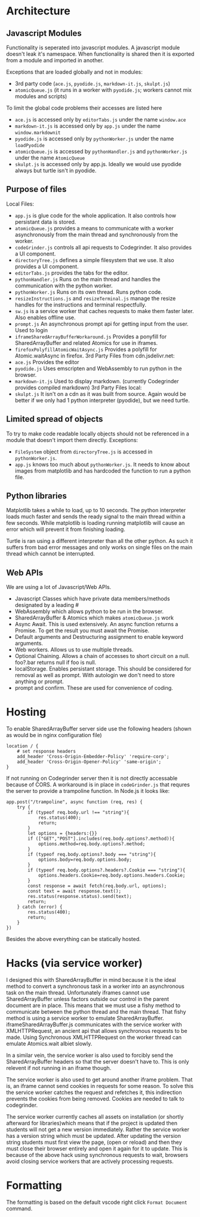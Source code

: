 # Architecture
## Javascript Modules
Functionality is seperated into javascript modules. A javascript module doesn't leak it's namespace.
When functionality is shared then it is exported from a module and imported in another.

Exceptions that are loaded globally and not in modules:
* 3rd party code (`ace.js`, `pyodide.js`, `markdown-it.js`, `skulpt.js`)
* `atomicQueue.js` (it runs in a worker with `pyodide.js`; workers cannot mix modules and scripts)

To limit the global code problems their accesses are listed here
* `ace.js` is accessed only by `editorTabs.js` under the name `window.ace`
* `markdown-it.js` is accessed only by `app.js` under the name `window.markdownit`
* `pyodide.js` is accessed only by `pythonWorker.js` under the name `loadPyodide`
* `atomicQueue.js` is accessed by `pythonHandler.js` and `pythonWorker.js` under the name `AtomicQueue`
* `skulpt.js` is accessed only by app.js. Ideally we would use pyodide always but turtle isn't in pyodide.
## Purpose of files
Local Files:
* `app.js` is glue code for the whole application. It also controls how persistant data is stored.
* `atomicQueue.js` provides a means to communicate with a worker asynchronously from the main thread and synchronously from the worker.
* `codeGrinder.js` controls all api requests to Codegrinder. It also provides a UI component.
* `directoryTree.js` defines a simple filesystem that we use. It also provides a UI component.
* `editorTabs.js` provides the tabs for the editor.
* `pythonHandler.js` Runs on the main thread and handles the communication with the python worker.
* `pythonWorker.js` Runs on its own thread. Runs python code.
* `resizeInstructions.js` and `resizeTerminal.js` manage the resize handles for the instructions and terminal respectfully.
* `sw.js` is a service worker that caches requests to make them faster later. Also enables offline use.
* `prompt.js` An asynchronous prompt api for getting input from the user. Used to login
* `iframeSharedArrayBufferWorkaround.js` Provides a ponyfill for SharedArrayBuffer and related Atomics for use in iframes.
* `firefoxPolyfillAtomicWaitAsync.js` Provides a polyfill for Atomic.waitAsync in firefox.
3rd Party Files from cdn.jsdelivr.net:
* `ace.js` Provides the editor
* `pyodide.js` Uses emscripten and WebAssembly to run python in the browser.
* `markdown-it.js` Used to display markdown. (currently Codegrinder provides compiled markdown)
3rd Party Files local:
* `skulpt.js` It isn't on a cdn as it was built from source. Again would be better if we only had 1 python interpreter (pyodide), but we need turtle.
## Limited spread of objects
To try to make code readable locally objects should not be referenced in a module that doesn't import them directly.
Exceptions:
* `FileSystem` object from `directoryTree.js` is accessed in `pythonWorker.js`.
* `app.js` knows too much about `pythonWorker.js`. It needs to know about images from matplotlib and has hardcoded the function to run a python file.
## Python libraries
Matplotlib takes a while to load, up to 10 seconds. The python interpreter loads much faster and sends the ready signal to the main thread within a few seconds. While matplotlib is loading running matplotlib will cause an error which will prevent it from finishing loading.

Turtle is ran using a different interpreter than all the other python. As such it suffers from bad error messages and only works on single files on the main thread which cannot be interrupted.
## Web APIs
We are using a lot of Javascript/Web APIs.
* Javascript Classes which have private data members/methods designated by a leading #
* WebAssembly which allows python to be run in the browser.
* SharedArrayBuffer & Atomics which makes `atomicQueue.js` work
* Async Await. This is used extensively. An async function returns a Promise. To get the result you must await the Promise.
* Default arguments and Destructuring assignment to enable keyword arguments.
* Web workers. Allows us to use multiple threads.
* Optional Chaining. Allows a chain of accesses to short circuit on a null. foo?.bar returns null if foo is null.
* localStorage. Enables persistant storage. This should be considered for removal as well as prompt. With autologin we don't need to store anything or prompt.
* prompt and confirm. These are used for convenience of coding.
# Hosting
To enable SharedArrayBuffer server side use the following headers (shown as would be in nginx configuration file)
```
location / {
    # set response headers
    add_header 'Cross-Origin-Embedder-Policy' 'require-corp';
    add_header 'Cross-Origin-Opener-Policy' 'same-origin';
}
```
If not running on Codegrinder server then it is not directly accessable because of CORS. A workaround is in place
in `codeGrinder.js` that requres the server to provide a trampoline function. In Node.js it looks like:
```
app.post("/trampoline", async function (req, res) {
    try {
        if (typeof req.body.url !== "string"){
            res.status(400);
            return;
        }
        let options = {headers:{}}
        if (["GET","POST"].includes(req.body.options?.method)){
            options.method=req.body.options?.method;
        }
        if (typeof req.body.options?.body === "string"){
            options.body=req.body.options.body;
        }
        if (typeof req.body.options?.headers?.Cookie === "string"){
            options.headers.Cookie=req.body.options.headers.Cookie;
        }
        const response = await fetch(req.body.url, options);
        const text = await response.text();
        res.status(response.status).send(text);
        return;
    } catch (error) {
        res.status(400);
        return;
    }
})
```
Besides the above everything can be statically hosted.
# Hacks (via service worker)
I designed this with SharedArrayBuffer in mind because it is the ideal method to convert a synchronous task in a worker into an asynchronous task on the main thread. Unfortunately iframes cannot use SharedArrayBuffer unless factors outside our control in the parent document are in place. This means that we must use a fishy method to communicate between the python thread and the main thread. That fishy method is using a service worker to emulate SharedArrayBuffer. iframeSharedArrayBuffer.js communicates with the service worker with XMLHTTPRequest, an ancient api that allows synchronous requests to be made. Using Synchronous XMLHTTPRequest on the worker thread can emulate Atomics.wait albiet slowly.

In a similar vein, the service worker is also used to forcibly send the SharedArrayBuffer headers so that the server doesn't have to. This is only relevent if not running in an iframe though.

The service worker is also used to get around another iframe problem. That is, an iframe cannot send cookies in requests for some reason. To solve this the service worker catches the request and refetches it, this indirection prevents the cookies from being removed. Cookies are needed to talk to codegrinder.

The service worker currently caches all assets on installation (or shortly afterward for libraries)which means that if the project is updated then students will not get a new version immediately. Rather the service worker has a version string which must be updated. After updating the version string students must first view the page, (open or reload) and then they must close their browser entirely and open it again for it to update. This is because of the above hack using synchronous requests to wait, browsers avoid closing service workers that are actively processing requests.
# Formatting
The formatting is based on the default vscode right click `Format Document` command.